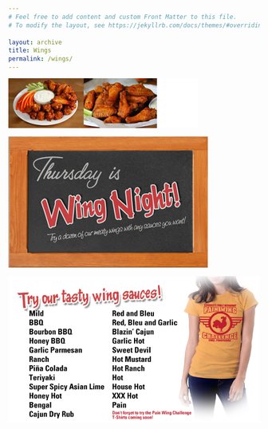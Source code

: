 ```yaml
---
# Feel free to add content and custom Front Matter to this file.
# To modify the layout, see https://jekyllrb.com/docs/themes/#overriding-theme-defaults

layout: archive
title: Wings
permalink: /wings/
---
```


![chicken wings](/assets/chickenwingtop.png)

![wing board](/assets/wingboard.png)

![wing sauces](/assets/wingsauces.png)
